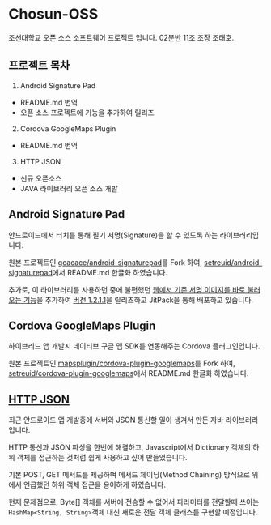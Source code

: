 Chosun-OSS
====================

조선대학교 오픈 소스 소프트웨어 프로젝트 입니다.
02분반 11조 조장 조태호.

## 프로젝트 목차

1. Android Signature Pad
 * README.md 번역
 * 오픈 소스 프로젝트에 기능을 추가하여 릴리즈

2. Cordova GoogleMaps Plugin
 * README.md 번역

3. HTTP JSON
 * 신규 오픈소스
 * JAVA 라이브러리 오픈 소스 개발

## Android Signature Pad

안드로이드에서 터치를 통해 필기 서명(Signature)을 할 수 있도록 하는 라이브러리입니다.

원본 프로젝트인 [gcacace/android-signaturepad](https://github.com/gcacace/android-signaturepad)를 Fork 하여, [setreuid/android-signaturepad](https://github.com/setreuid/android-signaturepad)에서 README.md 한글화 하였습니다.

추가로, 이 라이브러리를 사용하던 중에 불편했던 [웹에서 기존 서명 이미지를 바로 불러오는 기능](https://github.com/setreuid/android-signaturepad/commit/02188883010972d4d330c215b896520b1120eac3)을 추가하여
[버전 1.2.1.1](https://github.com/setreuid/android-signaturepad/releases/tag/1.2.1.1)을 릴리즈하고 JitPack을 통해 배포하고 있습니다.

## Cordova GoogleMaps Plugin

하이브리드 앱 개발시 네이티브 구글 맵 SDK를 연동해주는 Cordova 플러그인입니다.

원본 프로젝트인 [mapsplugin/cordova-plugin-googlemaps](https://github.com/mapsplugin/cordova-plugin-googlemaps)를 Fork 하여, [setreuid/cordova-plugin-googlemaps](https://github.com/setreuid/cordova-plugin-googlemaps)에서 README.md 한글화 하였습니다.

## [HTTP JSON](https://github.com/setreuid/httpjson)

최근 안드로이드 앱 개발중에 서버와 JSON 통신할 일이 생겨서 만든 자바 라이브러리입니다.

HTTP 통신과 JSON 파싱을 한번에 해결하고, Javascript에서 Dictionary 객체의 하위 객체를 접근하는 것처럼 쉽게 사용하고 싶어 만들었습니다.

기본 POST, GET 메서드를 제공하며 메서드 체이닝(Method Chaining) 방식으로 위에서 언급했던 하위 객체 접근을 용이하게 하였습니다.

현재 문제점으로, Byte[] 객체를 서버에 전송할 수 없어서 파라미터를 전달할때 쓰이는 `HashMap<String, String>`객체 대신 새로운 전달 객체 클래스를 구현할 예정입니다.
